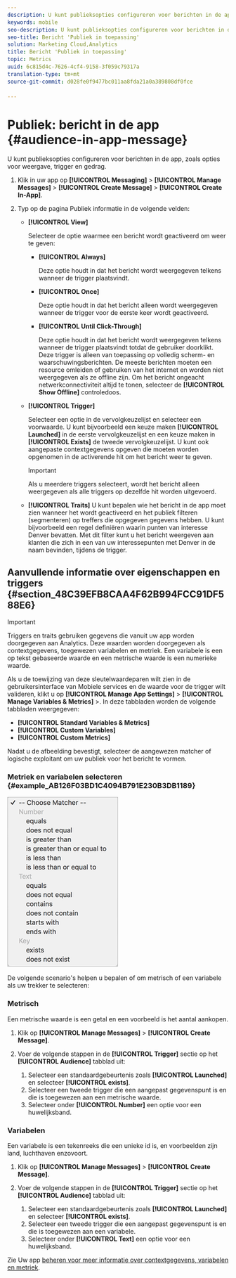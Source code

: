 ```yaml
---
description: U kunt publieksopties configureren voor berichten in de app, zoals opties voor weergave, trigger en gedrag.
keywords: mobile
seo-description: U kunt publieksopties configureren voor berichten in de app, zoals opties voor weergave, trigger en gedrag.
seo-title: Bericht 'Publiek in toepassing'
solution: Marketing Cloud,Analytics
title: Bericht 'Publiek in toepassing'
topic: Metrics
uuid: 6c815d4c-7626-4cf4-9158-3f059c79317a
translation-type: tm+mt
source-git-commit: d028fe0f9477bc011aa8fda21a0a389808df0fce

---
```



# Publiek: bericht in de app {#audience-in-app-message}

U kunt publieksopties configureren voor berichten in de app, zoals opties voor weergave, trigger en gedrag.

1. Klik in uw app op **[!UICONTROL Messaging]** > **[!UICONTROL Manage Messages]** > **[!UICONTROL Create Message]** > **[!UICONTROL Create In-App]**.
1. Typ op de pagina Publiek informatie in de volgende velden:

   * **[!UICONTROL View]**

      Selecteer de optie waarmee een bericht wordt geactiveerd om weer te geven:

      * **[!UICONTROL Always]**

         Deze optie houdt in dat het bericht wordt weergegeven telkens wanneer de trigger plaatsvindt.

      * **[!UICONTROL Once]**

         Deze optie houdt in dat het bericht alleen wordt weergegeven wanneer de trigger voor de eerste keer wordt geactiveerd.

      * **[!UICONTROL Until Click-Through]**

         Deze optie houdt in dat het bericht wordt weergegeven telkens wanneer de trigger plaatsvindt totdat de gebruiker doorklikt. Deze trigger is alleen van toepassing op volledig scherm- en waarschuwingsberichten. De meeste berichten moeten een resource omleiden of gebruiken van het internet en worden niet weergegeven als ze offline zijn. Om het bericht ongeacht netwerkconnectiviteit altijd te tonen, selecteer de **[!UICONTROL Show Offline]** controledoos.
   * **[!UICONTROL Trigger]**

      Selecteer een optie in de vervolgkeuzelijst en selecteer een voorwaarde. U kunt bijvoorbeeld een keuze maken **[!UICONTROL Launched]** in de eerste vervolgkeuzelijst en een keuze maken in **[!UICONTROL Exists]** de tweede vervolgkeuzelijst. U kunt ook aangepaste contextgegevens opgeven die moeten worden opgenomen in de activerende hit om het bericht weer te geven.

      >[!IMPORTANT]
      >
      >Als u meerdere triggers selecteert, wordt het bericht alleen weergegeven als alle triggers op dezelfde hit worden uitgevoerd.

   * **[!UICONTROL Traits]**
U kunt bepalen wie het bericht in de app moet zien wanneer het wordt geactiveerd en het publiek filteren (segmenteren) op treffers die opgegeven gegevens hebben. U kunt bijvoorbeeld een regel definiëren waarin punten van interesse Denver bevatten. Met dit filter kunt u het bericht weergeven aan klanten die zich in een van uw interessepunten met Denver in de naam bevinden, tijdens de trigger.



## Aanvullende informatie over eigenschappen en triggers {#section_48C39EFB8CAA4F62B994FCC91DF588E6}

>[!IMPORTANT]
>
>Triggers en traits gebruiken gegevens die vanuit uw app worden doorgegeven aan Analytics. Deze waarden worden doorgegeven als contextgegevens, toegewezen variabelen en metriek. Een variabele is een op tekst gebaseerde waarde en een metrische waarde is een numerieke waarde.

Als u de toewijzing van deze sleutelwaardeparen wilt zien in de gebruikersinterface van Mobiele services en de waarde voor de trigger wilt valideren, klikt u op **[!UICONTROL Manage App Settings]** > **[!UICONTROL Manage Variables & Metrics]** >. In deze tabbladen worden de volgende tabbladen weergegeven:

* **[!UICONTROL Standard Variables & Metrics]**
* **[!UICONTROL Custom Variables]**
* **[!UICONTROL Custom Metrics]**

Nadat u de afbeelding bevestigt, selecteer de aangewezen matcher of logische exploitant om uw publiek voor het bericht te vormen.

### Metriek en variabelen selecteren {#example_AB126F03BD1C4094B791E230B3DB1189}

![triggeropties](assets/custom_trigger_matcher_options.png)

De volgende scenario&#39;s helpen u bepalen of om metrisch of een variabele als uw trekker te selecteren:

### Metrisch

Een metrische waarde is een getal en een voorbeeld is het aantal aankopen.

1. Klik op **[!UICONTROL Manage Messages]** > **[!UICONTROL Create Message]**.
1. Voer de volgende stappen in de **[!UICONTROL Trigger]** sectie op het **[!UICONTROL Audience]** tabblad uit:

   1. Selecteer een standaardgebeurtenis zoals **[!UICONTROL Launched]** en selecteer **[!UICONTROL exists]**.
   1. Selecteer een tweede trigger die een aangepast gegevenspunt is en die is toegewezen aan een metrische waarde.
   1. Selecteer onder **[!UICONTROL Number]** een optie voor een huwelijksband.

### Variabelen

Een variabele is een tekenreeks die een unieke id is, en voorbeelden zijn land, luchthaven enzovoort.

1. Klik op **[!UICONTROL Manage Messages]** > **[!UICONTROL Create Message]**.
1. Voer de volgende stappen in de **[!UICONTROL Trigger]** sectie op het **[!UICONTROL Audience]** tabblad uit:

   1. Selecteer een standaardgebeurtenis zoals **[!UICONTROL Launched]** en selecteer **[!UICONTROL exists]**.
   1. Selecteer een tweede trigger die een aangepast gegevenspunt is en die is toegewezen aan een variabele.
   1. Selecteer onder **[!UICONTROL Text]** een optie voor een huwelijksband.

Zie Uw app [beheren voor meer informatie over contextgegevens, variabelen en metriek](/help/using/manage-apps/manage-apps.md).
